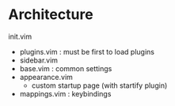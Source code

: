 # Architecture

init.vim
- plugins.vim : must be first to load plugins
- sidebar.vim
- base.vim : common settings
- appearance.vim
	- custom startup page (with startify plugin)
- mappings.vim : keybindings

